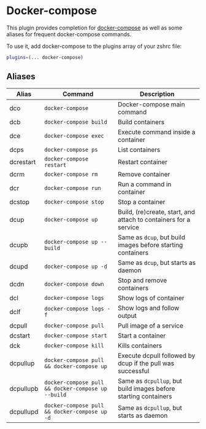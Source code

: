 # Docker-compose

This plugin provides completion for [docker-compose](https://docs.docker.com/compose/) as well as some
aliases for frequent docker-compose commands.

To use it, add docker-compose to the plugins array of your zshrc file:

```zsh
plugins=(... docker-compose)
```

## Aliases

| Alias     | Command                                            | Description                                                      |
|-----------|----------------------------------------------------|------------------------------------------------------------------|
| dco       | `docker-compose`                                   | Docker-compose main command                                      |
| dcb       | `docker-compose build`                             | Build containers                                                 |
| dce       | `docker-compose exec`                              | Execute command inside a container                               |
| dcps      | `docker-compose ps`                                | List containers                                                  |
| dcrestart | `docker-compose restart`                           | Restart container                                                |
| dcrm      | `docker-compose rm`                                | Remove container                                                 |
| dcr       | `docker-compose run`                               | Run a command in container                                       |
| dcstop    | `docker-compose stop`                              | Stop a container                                                 |
| dcup      | `docker-compose up`                                | Build, (re)create, start, and attach to containers for a service |
| dcupb     | `docker-compose up --build`                        | Same as `dcup`, but build images before starting containers      |
| dcupd     | `docker-compose up -d`                             | Same as `dcup`, but starts as daemon                             |
| dcdn      | `docker-compose down`                              | Stop and remove containers                                       |
| dcl       | `docker-compose logs`                              | Show logs of container                                           |
| dclf      | `docker-compose logs -f`                           | Show logs and follow output                                      |
| dcpull    | `docker-compose pull`                              | Pull image of a service                                          |
| dcstart   | `docker-compose start`                             | Start a container                                                |
| dck       | `docker-compose kill`                              | Kills containers                                                 |
| dcpullup  | `docker-compose pull && docker-compose up`         | Execute dcpull followed by dcup if the pull was successful       |
| dcpullupb | `docker-compose pull && docker-compose up --build` | Same as `dcpullup`, but build images before starting containers  |
| dcpullupd | `docker-compose pull && docker-compose up -d`      | Same as `dcpullup`, but starts as daemon                         |
